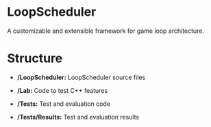 # LoopScheduler

A customizable and extensible framework for game loop architecture.

# Structure

- **/LoopScheduler:** LoopScheduler source files

- **/Lab:** Code to test C++ features

- **/Tests:** Test and evaluation code

- **/Tests/Results:** Test and evaluation results
